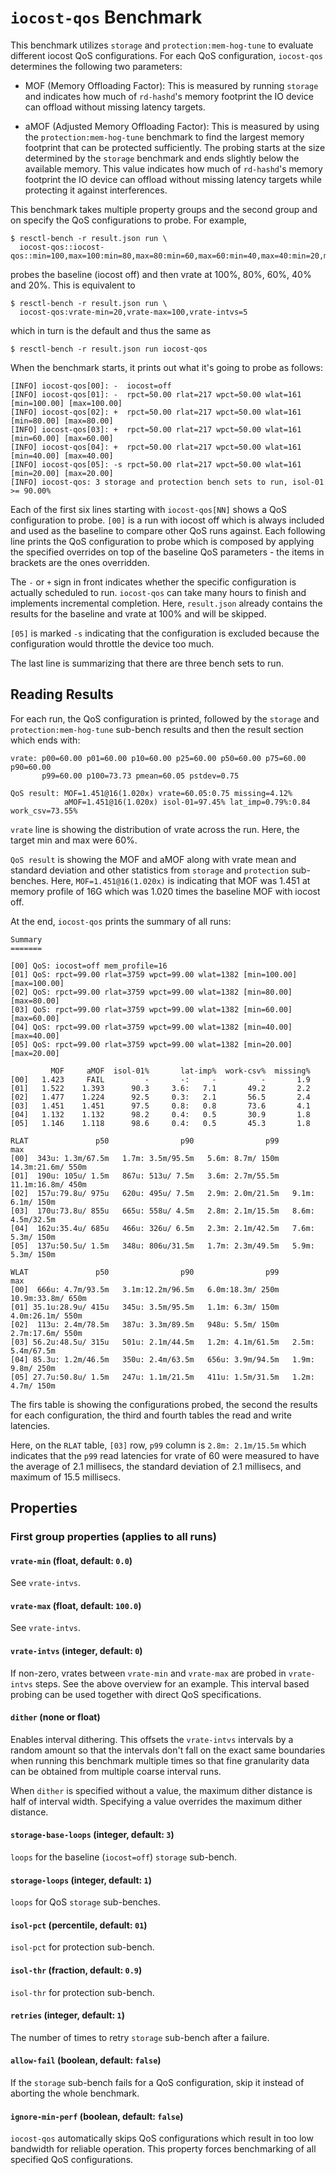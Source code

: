 # `iocost-qos` Benchmark

This benchmark utilizes `storage` and `protection:mem-hog-tune` to evaluate
different iocost QoS configurations. For each QoS configuration,
`iocost-qos` determines the following two parameters:

* MOF (Memory Offloading Factor): This is measured by running `storage` and
  indicates how much of `rd-hashd`'s memory footprint the IO device can
  offload without missing latency targets.

* aMOF (Adjusted Memory Offloading Factor): This is measured by using the
  `protection:mem-hog-tune` benchmark to find the largest memory footprint
  that can be protected sufficiently. The probing starts at the size
  determined by the `storage` benchmark and ends slightly below the
  available memory. This value indicates how much of `rd-hashd`'s memory
  footprint the IO device can offload without missing latency targets while
  protecting it against interferences.

This benchmark takes multiple property groups and the second group and on
specify the QoS configurations to probe. For example,

```
$ resctl-bench -r result.json run \
  iocost-qos::iocost-qos::min=100,max=100:min=80,max=80:min=60,max=60:min=40,max=40:min=20,max=20
```

probes the baseline (iocost off) and then vrate at 100%, 80%, 60%, 40% and
20%. This is equivalent to

```
$ resctl-bench -r result.json run \
  iocost-qos:vrate-min=20,vrate-max=100,vrate-intvs=5
```

which in turn is the default and thus the same as

```
$ resctl-bench -r result.json run iocost-qos
```

When the benchmark starts, it prints out what it's going to probe as
follows:

```
[INFO] iocost-qos[00]: -  iocost=off
[INFO] iocost-qos[01]: -  rpct=50.00 rlat=217 wpct=50.00 wlat=161 [min=100.00] [max=100.00]
[INFO] iocost-qos[02]: +  rpct=50.00 rlat=217 wpct=50.00 wlat=161 [min=80.00] [max=80.00]
[INFO] iocost-qos[03]: +  rpct=50.00 rlat=217 wpct=50.00 wlat=161 [min=60.00] [max=60.00]
[INFO] iocost-qos[04]: +  rpct=50.00 rlat=217 wpct=50.00 wlat=161 [min=40.00] [max=40.00]
[INFO] iocost-qos[05]: -s rpct=50.00 rlat=217 wpct=50.00 wlat=161 [min=20.00] [max=20.00]
[INFO] iocost-qos: 3 storage and protection bench sets to run, isol-01 >= 90.00%
```

Each of the first six lines starting with `iocost-qos[NN]` shows a QoS
configuration to probe. `[00]` is a run with iocost off which is always
included and used as the baseline to compare other QoS runs against. Each
following line prints the QoS configuration to probe which is composed by
applying the specified overrides on top of the baseline QoS parameters - the
items in brackets are the ones overridden.

The `-` or `+` sign in front indicates whether the specific configuration is
actually scheduled to run. `iocost-qos` can take many hours to finish and
implements incremental completion. Here, `result.json` already contains the
results for the baseline and vrate at 100% and will be skipped.

`[05]` is marked `-s` indicating that the configuration is excluded because
the configuration would throttle the device too much.

The last line is summarizing that there are three bench sets to run.


## Reading Results

For each run, the QoS configuration is printed, followed by the `storage`
and `protection:mem-hog-tune` sub-bench results and then the result section
which ends with:

```
vrate: p00=60.00 p01=60.00 p10=60.00 p25=60.00 p50=60.00 p75=60.00 p90=60.00
       p99=60.00 p100=73.73 pmean=60.05 pstdev=0.75

QoS result: MOF=1.451@16(1.020x) vrate=60.05:0.75 missing=4.12%
            aMOF=1.451@16(1.020x) isol-01=97.45% lat_imp=0.79%:0.84 work_csv=73.55%
```

`vrate` line is showing the distribution of vrate across the run. Here, the
target min and max were 60%.

`QoS result` is showing the MOF and aMOF along with vrate mean and standard
deviation and other statistics from `storage` and `protection` sub-benches.
Here, `MOF=1.451@16(1.020x)` is indicating that MOF was 1.451 at memory
profile of 16G which was 1.020 times the baseline MOF with iocost off.

At the end, `iocost-qos` prints the summary of all runs:

```
Summary
=======

[00] QoS: iocost=off mem_profile=16
[01] QoS: rpct=99.00 rlat=3759 wpct=99.00 wlat=1382 [min=100.00] [max=100.00]
[02] QoS: rpct=99.00 rlat=3759 wpct=99.00 wlat=1382 [min=80.00] [max=80.00]
[03] QoS: rpct=99.00 rlat=3759 wpct=99.00 wlat=1382 [min=60.00] [max=60.00]
[04] QoS: rpct=99.00 rlat=3759 wpct=99.00 wlat=1382 [min=40.00] [max=40.00]
[05] QoS: rpct=99.00 rlat=3759 wpct=99.00 wlat=1382 [min=20.00] [max=20.00]

         MOF     aMOF  isol-01%       lat-imp%  work-csv%  missing%
[00]   1.423     FAIL         -       -:     -          -       1.9
[01]   1.522    1.393      90.3     3.6:   7.1       49.2       2.2
[02]   1.477    1.224      92.5     0.3:   2.1       56.5       2.4
[03]   1.451    1.451      97.5     0.8:   0.8       73.6       4.1
[04]   1.132    1.132      98.2     0.4:   0.5       30.9       1.8
[05]   1.146    1.118      98.6     0.4:   0.5       45.3       1.8

RLAT               p50                p90                p99                max
[00]  343u: 1.3m/67.5m   1.7m: 3.5m/95.5m   5.6m: 8.7m/ 150m  14.3m:21.6m/ 550m
[01]  190u: 105u/ 1.5m   867u: 513u/ 7.5m   3.6m: 2.7m/55.5m  11.1m:16.8m/ 450m
[02]  157u:79.8u/ 975u   620u: 495u/ 7.5m   2.9m: 2.0m/21.5m   9.1m: 6.1m/ 150m
[03]  170u:73.8u/ 855u   665u: 558u/ 4.5m   2.8m: 2.1m/15.5m   8.6m: 4.5m/32.5m
[04]  162u:35.4u/ 685u   466u: 326u/ 6.5m   2.3m: 2.1m/42.5m   7.6m: 5.3m/ 150m
[05]  137u:50.5u/ 1.5m   348u: 806u/31.5m   1.7m: 2.3m/49.5m   5.9m: 5.3m/ 150m

WLAT               p50                p90                p99                max
[00]  666u: 4.7m/93.5m   3.1m:12.2m/96.5m   6.0m:18.3m/ 250m  10.9m:33.8m/ 650m
[01] 35.1u:28.9u/ 415u   345u: 3.5m/95.5m   1.1m: 6.3m/ 150m   4.0m:26.1m/ 550m
[02]  113u: 2.4m/78.5m   387u: 3.3m/89.5m   948u: 5.5m/ 150m   2.7m:17.6m/ 550m
[03] 56.2u:48.5u/ 315u   501u: 2.1m/44.5m   1.2m: 4.1m/61.5m   2.5m: 5.4m/67.5m
[04] 85.3u: 1.2m/46.5m   350u: 2.4m/63.5m   656u: 3.9m/94.5m   1.9m: 9.8m/ 250m
[05] 27.7u:50.8u/ 1.5m   247u: 1.1m/21.5m   411u: 1.5m/31.5m   1.2m: 4.7m/ 150m
```

The firs table is showing the configurations probed, the second the results
for each configuration, the third and fourth tables the read and write
latencies.

Here, on the `RLAT` table, `[03]` row, `p99` column is `2.8m: 2.1m/15.5m`
which indicates that the `p99` read latencies for vrate of 60 were measured
to have the average of 2.1 millisecs, the standard deviation of 2.1
millisecs, and maximum of 15.5 millisecs.


## Properties
### First group properties (applies to all runs)

#### `vrate-min` (float, default: `0.0`)

See `vrate-intvs`.

#### `vrate-max` (float, default: `100.0`)

See `vrate-intvs`.

#### `vrate-intvs` (integer, default: `0`)

If non-zero, vrates between `vrate-min` and `vrate-max` are probed in
`vrate-intvs` steps. See the above overview for an example. This interval
based probing can be used together with direct QoS specifications.

#### `dither` (none or float)

Enables interval dithering. This offsets the `vrate-intvs` intervals by a
random amount so that the intervals don't fall on the exact same boundaries
when running this benchmark multiple times so that fine granularity data can
be obtained from multiple coarse interval runs.

When `dither` is specified without a value, the maximum dither distance is
half of interval width. Specifying a value overrides the maximum dither
distance.

#### `storage-base-loops` (integer, default: `3`)

`loops` for the baseline (`iocost=off`) `storage` sub-bench.

#### `storage-loops` (integer, default: `1`)

`loops` for QoS `storage` sub-benches.

#### `isol-pct` (percentile, default: `01`)

`isol-pct` for protection sub-bench.

#### `isol-thr` (fraction, default: `0.9`)

`isol-thr` for protection sub-bench.

#### `retries` (integer, default: `1`)

The number of times to retry `storage` sub-bench after a failure.

#### `allow-fail` (boolean, default: `false`)

If the `storage` sub-bench fails for a QoS configuration, skip it instead of
aborting the whole benchmark.

#### `ignore-min-perf` (boolean, default: `false`)

`iocost-qos` automatically skips QoS configurations which result in too low
bandwidth for reliable operation. This property forces benchmarking of all
specified QoS configurations.
